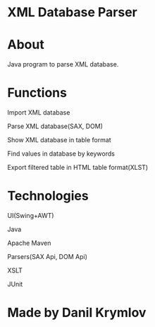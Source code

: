# XML Database Parser
# About 

Java program to parse XML database.

# Functions

Import XML database
		
Parse XML database(SAX, DOM)

Show XML database in table format

Find values in database by keywords

Export filtered table in HTML table format(XLST)

# Technologies

UI(Swing+AWT)

Java

Apache Maven

Parsers(SAX Api, DOM Api)

XSLT

JUnit

# Made by Danil Krymlov
